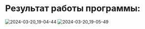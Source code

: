 # Результат работы программы:
![2024-03-20_19-04-44](https://github.com/vantedi/fpc_practice_4/assets/82594287/429222eb-2628-419b-99c8-644c4d496291)
![2024-03-20_19-05-49](https://github.com/vantedi/fpc_practice_4/assets/82594287/224ddc18-069e-4045-ad73-0d65b4304fda)
